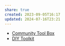 ```yaml
---
share: true
created: 2023-09-05T16:17
updated: 2024-07-16T23:21
---
```


- [Community Tool Box](https://ctb.ku.edu/en "Community Tool Box")
- [DIY Toolkit](https://www.youtube.com/channel/UCaFaJ4p8lGYerzQIFzu-LjA "DIY Toolkit - YouTube")